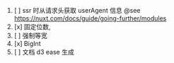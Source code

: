 1. [ ] ssr 时从请求头获取 userAgent 信息 @see https://nuxt.com/docs/guide/going-further/modules
2. [x] 固定位数,
3. [ ] 强制等宽
4. [x] BigInt
5. [ ] 文档 d3 ease 生成
